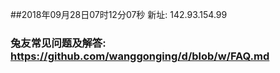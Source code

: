 ##2018年09月28日07时12分07秒 新址: 142.93.154.99
### 兔友常见问题及解答: https://github.com/wanggonging/d/blob/w/FAQ.md
